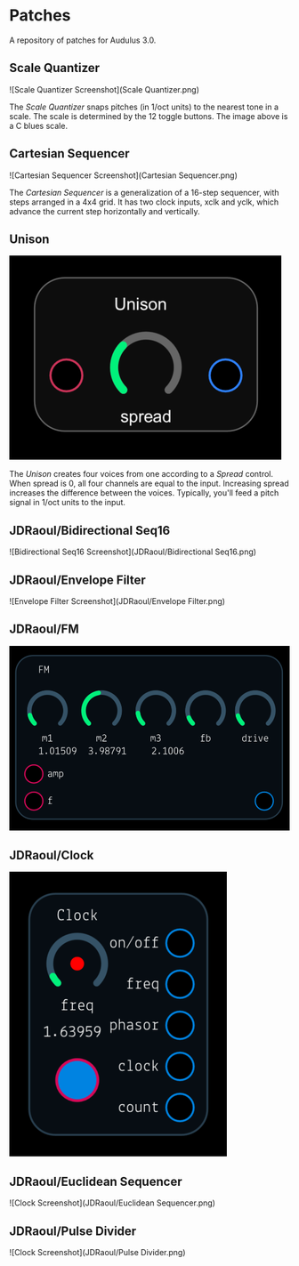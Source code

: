 # Patches

A repository of patches for Audulus 3.0.

## Scale Quantizer

![Scale Quantizer Screenshot](Scale Quantizer.png)

The *Scale Quantizer* snaps pitches (in 1/oct units) to the nearest tone in a scale. The scale is determined by the 12 toggle buttons. The image above is a C blues scale.

## Cartesian Sequencer

![Cartesian Sequencer Screenshot](Cartesian Sequencer.png)

The *Cartesian Sequencer* is a generalization of a 16-step sequencer, with steps arranged in a 4x4 grid. It has two clock inputs, xclk and yclk, which advance the current step horizontally and vertically.

## Unison

![Unison Screenshot](Unison.png)

The *Unison* creates four voices from one according to a *Spread* control. When   spread is 0, all four channels are equal to the input. Increasing spread increases the difference between the voices. Typically, you'll feed a pitch signal in 1/oct units to the input.

## JDRaoul/Bidirectional Seq16

![Bidirectional Seq16 Screenshot](JDRaoul/Bidirectional Seq16.png)

## JDRaoul/Envelope Filter

![Envelope Filter Screenshot](JDRaoul/Envelope Filter.png)

## JDRaoul/FM

![FM Screenshot](JDRaoul/FM.png)

## JDRaoul/Clock

![Clock Screenshot](JDRaoul/Clock.png)

## JDRaoul/Euclidean Sequencer

![Clock Screenshot](JDRaoul/Euclidean Sequencer.png)

## JDRaoul/Pulse Divider

![Clock Screenshot](JDRaoul/Pulse Divider.png)
